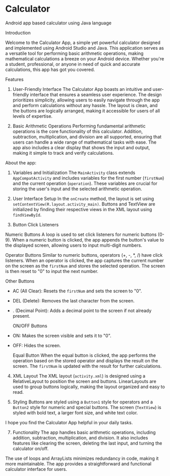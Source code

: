 # Calculator
Android app based calculator using Java language

Introduction

Welcome to the Calculator App, a simple yet powerful calculator designed and implemented using Android Studio and Java. This application serves as a versatile tool for performing basic arithmetic operations, making mathematical calculations a breeze on your Android device. Whether you're a student, professional, or anyone in need of quick and accurate calculations, this app has got you covered.

Features

1. User-Friendly Interface
The Calculator App boasts an intuitive and user-friendly interface that ensures a seamless user experience. The design prioritizes simplicity, allowing users to easily navigate through the app and perform calculations without any hassle. The layout is clean, and the buttons are logically arranged, making it accessible for users of all levels of expertise.

2. Basic Arithmetic Operations
Performing fundamental arithmetic operations is the core functionality of this calculator. Addition, subtraction, multiplication, and division are all supported, ensuring that users can handle a wide range of mathematical tasks with ease. The app also includes a clear display that shows the input and output, making it simple to track and verify calculations.


About the app:

1. Variables and Initialization
The `MainActivity` class extends `AppCompatActivity` and includes variables for the first number (`firstNum`) and the current operation (`operation`). These variables are crucial for storing the user's input and the selected arithmetic operation.
2. User Interface Setup
In the `onCreate` method, the layout is set using `setContentView(R.layout.activity_main)`. Buttons and TextView are initialized by finding their respective views in the XML layout using `findViewById`.

3. Button Click Listeners

  Numeric Buttons
A loop is used to set click listeners for numeric buttons (0-9). When a numeric button is clicked, the app appends the button's value to the displayed screen, allowing users to input multi-digit numbers.

  Operator Buttons
Similar to numeric buttons, operators (+, -, *, /) have click listeners. When an operator is clicked, the app captures the current number on the screen as the `firstNum` and stores the selected operation. The screen is then reset to "0" to input the next number.

  Other Buttons
- AC (All Clear): Resets the `firstNum` and sets the screen to "0".
- DEL (Delete): Removes the last character from the screen.
- . (Decimal Point): Adds a decimal point to the screen if not already present.

  ON/OFF Buttons
- ON: Makes the screen visible and sets it to "0".
- OFF: Hides the screen.

  Equal Button
When the equal button is clicked, the app performs the operation based on the stored operator and displays the result on the screen. The `firstNum` is updated with the result for further calculations.

4. XML Layout
The XML layout (`activity.xml`) is designed using a RelativeLayout to position the screen and buttons. LinearLayouts are used to group buttons logically, making the layout organized and easy to read.

5. Styling
Buttons are styled using a `Button1` style for operators and a `Button2` style for numeric and special buttons. The screen (`TextView`) is styled with bold text, a larger font size, and white text color.

I hope you find the Calculator App helpful in your daily tasks.

7. Functionality
The app handles basic arithmetic operations, including addition, subtraction, multiplication, and division. It also includes features like clearing the screen, deleting the last input, and turning the calculator on/off.

The use of loops and ArrayLists minimizes redundancy in code, making it more maintainable. The app provides a straightforward and functional calculator interface for users.
